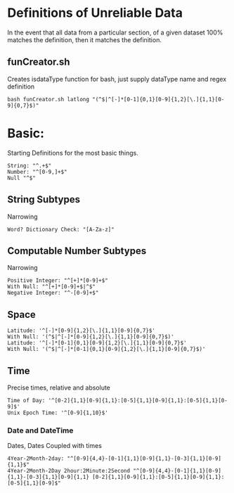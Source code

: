 # Definitions of Unreliable Data

In the event that all data from a particular section, of a given dataset 100% matches the definition, then it matches the definition.

## funCreator.sh
Creates isdataType function for bash, just supply dataType name and regex definition
```
bash funCreator.sh latlong "(^$|^[-]*[0-1]{0,1}[0-9]{1,2}[\.]{1,1}[0-9]{0,7}$)"
```

# Basic:
Starting Definitions for the most basic things.
```
String: "^.+$"
Number: "^[0-9,]+$"
Null "^$"
```
## String Subtypes
Narrowing
```
Word? Dictionary Check: "[A-Za-z]"
```
## Computable Number Subtypes
Narrowing
```
Positive Integer: "^[+]*[0-9]+$"
With Null: "^[+]*[0-9]+$|^$"
Negative Integer: "^-[0-9]+$"
```
## Space
```
Latitude: '^[-]*[0-9]{1,2}[\.]{1,1}[0-9]{0,7}$'
With Null: '(^$|^[-]*[0-9]{1,2}[\.]{1,1}[0-9]{0,7}$)'
Latitude: '^[-]*[0-1]{0,1}[0-9]{1,2}[\.]{1,1}[0-9]{0,7}$'
With Null: '(^$|^[-]*[0-1]{0,1}[0-9]{1,2}[\.]{1,1}[0-9]{0,7}$)'
```
## Time
Precise times, relative and absolute
```
Time of Day: '^[0-2]{1,1}[0-9]{1,1}:[0-5]{1,1}[0-9]{1,1}:[0-5]{1,1}[0-9]$'
Unix Epoch Time: '^[0-9]{1,10}$'
```

### Date and DateTime
Dates, Dates Coupled with times
```
4Year-2Month-2day: "^[0-9]{4,4}-[0-1]{1,1}[0-9]{1,1}-[0-3]{1,1}[0-9]{1,1}$"
4Year-2Month-2Day 2hour:2Minute:2Second "^[0-9]{4,4}-[0-1]{1,1}[0-9]{1,1}-[0-3]{1,1}[0-9]{1,1} [0-2]{1,1}[0-9]{1,1}:[0-5]{1,1}[0-9]{1,1}:[0-5]{1,1}[0-9]$"
```
